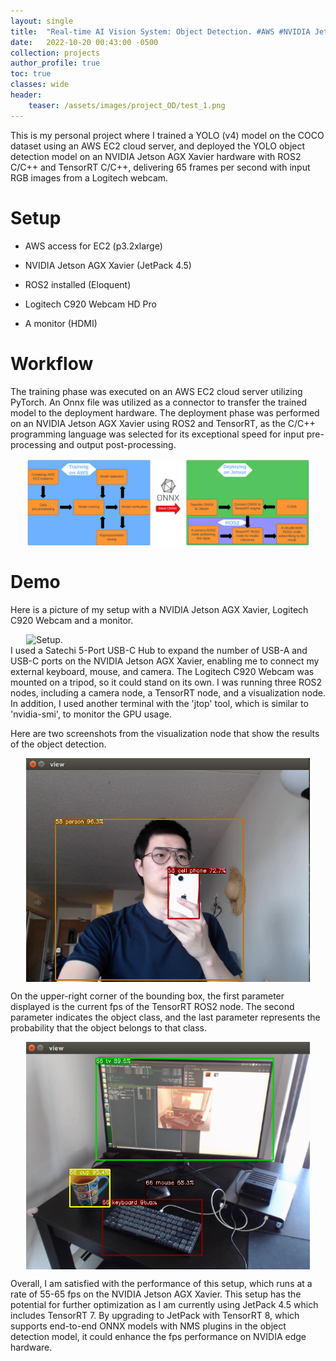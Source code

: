 ```yaml
---
layout: single
title:  "Real-time AI Vision System: Object Detection. #AWS #NVIDIA Jetson #ROS2 #TensorRT"
date:   2022-10-20 00:43:00 -0500
collection: projects
author_profile: true
toc: true
classes: wide
header:
    teaser: /assets/images/project_OD/test_1.png
---
```


This is my personal project where I trained a YOLO (v4) model on the COCO dataset using an AWS EC2 cloud server, and deployed the YOLO object detection model on an NVIDIA Jetson AGX Xavier hardware with ROS2 C/C++ and TensorRT C/C++, delivering 65 frames per second with input RGB images from a Logitech webcam.

# Setup
- AWS access for EC2 (p3.2xlarge)

- NVIDIA Jetson AGX Xavier (JetPack 4.5)

- ROS2 installed (Eloquent)

- Logitech C920 Webcam HD Pro

- A monitor (HDMI)

# Workflow
The training phase was executed on an AWS EC2 cloud server utilizing PyTorch. An Onnx file was utilized as a connector to transfer the trained model to the deployment hardware. The deployment phase was performed on an NVIDIA Jetson AGX Xavier using ROS2 and TensorRT, as the C/C++ programming language was selected for its exceptional speed for input pre-processing and output post-processing.

<style>
.center {
  display: block;
  margin-left: auto;
  margin-right: auto;
  min-width: 90%;
  max-width: 90%;
  width: 50vw;
}
</style>
<img class="center" src="/assets/images/project_OD/Task_1.png" alt="The task."> 

# Demo
Here is a picture of my setup with a NVIDIA Jetson AGX Xavier, Logitech C920 Webcam and a monitor. 
<style>
.center {
  display: block;
  margin-left: auto;
  margin-right: auto;
  min-width: 90%;
  max-width: 90%;
  width: 50vw;
}
</style>
<img class="center" src="/assets/images/project_OD/Setup.png" alt="Setup."> 
I used a Satechi 5-Port USB-C Hub to expand the number of USB-A and USB-C ports on the NVIDIA Jetson AGX Xavier, enabling me to connect my external keyboard, mouse, and camera. The Logitech C920 Webcam was mounted on a tripod, so it could stand on its own. I was running three ROS2 nodes, including a camera node, a TensorRT node, and a visualization node. In addition, I used another terminal with the 'jtop' tool, which is similar to 'nvidia-smi', to monitor the GPU usage. 


Here are two screenshots from the visualization node that show the results of the object detection.

<img class="center" src="/assets/images/project_OD/test_1.png" alt="test_1."> 

On the upper-right corner of the bounding box, the first parameter displayed is the current fps of the TensorRT ROS2 node. The second parameter indicates the object class, and the last parameter represents the probability that the object belongs to that class.

<img class="center" src="/assets/images/project_OD/test_2.png" alt="test_2."> 

Overall, I am satisfied with the performance of this setup, which runs at a rate of 55-65 fps on the NVIDIA Jetson AGX Xavier. This setup has the potential for further optimization as I am currently using JetPack 4.5 which includes TensorRT 7. By upgrading to JetPack with TensorRT 8, which supports end-to-end ONNX models with NMS plugins in the object detection model, it could enhance the fps performance on NVIDIA edge hardware.
